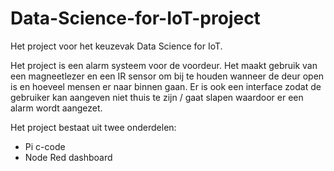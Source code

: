 # Data-Science-for-IoT-project

Het project voor het keuzevak Data Science for IoT.

Het project is een alarm systeem voor de voordeur. Het maakt gebruik van een magneetlezer en een IR sensor om bij te houden wanneer de deur open is en hoeveel mensen er naar binnen gaan. Er is ook een interface zodat de gebruiker kan aangeven niet thuis te zijn / gaat slapen waardoor er een alarm wordt aangezet.

Het project bestaat uit twee onderdelen:
- Pi c-code
- Node Red dashboard


